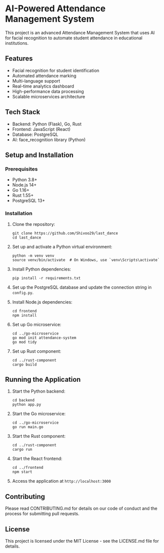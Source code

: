 # AI-Powered Attendance Management System

This project is an advanced Attendance Management System that uses AI for facial recognition to automate student attendance in educational institutions.

## Features

- Facial recognition for student identification
- Automated attendance marking
- Multi-language support
- Real-time analytics dashboard
- High-performance data processing
- Scalable microservices architecture

## Tech Stack

- Backend: Python (Flask), Go, Rust
- Frontend: JavaScript (React)
- Database: PostgreSQL
- AI: face_recognition library (Python)

## Setup and Installation

### Prerequisites

- Python 3.8+
- Node.js 14+
- Go 1.16+
- Rust 1.55+
- PostgreSQL 13+

### Installation

1. Clone the repository:
   ```
   git clone https://github.com/Shivoo29/last_dance
   cd last_dance
   ```

2. Set up and activate a Python virtual environment:
   ```
   python -m venv venv
   source venv/bin/activate  # On Windows, use `venv\Scripts\activate`
   ```

3. Install Python dependencies:
   ```
   pip install -r requirements.txt
   ```

4. Set up the PostgreSQL database and update the connection string in `config.py`.

5. Install Node.js dependencies:
   ```
   cd frontend
   npm install
   ```

6. Set up Go microservice:
   ```
   cd ../go-microservice
   go mod init attendance-system
   go mod tidy
   ```

7. Set up Rust component:
   ```
   cd ../rust-component
   cargo build
   ```

## Running the Application

1. Start the Python backend:
   ```
   cd backend
   python app.py
   ```

2. Start the Go microservice:
   ```
   cd ../go-microservice
   go run main.go
   ```

3. Start the Rust component:
   ```
   cd ../rust-component
   cargo run
   ```

4. Start the React frontend:
   ```
   cd ../frontend
   npm start
   ```

5. Access the application at `http://localhost:3000`

## Contributing

Please read CONTRIBUTING.md for details on our code of conduct and the process for submitting pull requests.

## License

This project is licensed under the MIT License - see the LICENSE.md file for details.
